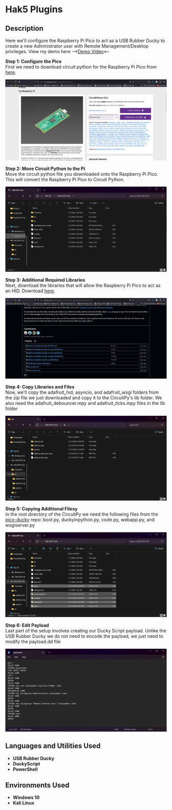 <h1>Hak5 Plugins</h1>

<h2>Description</h2>
Here we'll configure the Raspberry Pi Pico to act as a USB Rubber Ducky to create a new Administrator user with Remote Management/Desktop privileges. View my demo here --><a href="">Demo Video</a><--<br />

<b>Step 1: Configure the Pico</b><br/>
First we need to download circuit python for the Raspberry Pi Pico from <a href="https://circuitpython.org/board/raspberry_pi_pico">here</a>. 
<p align="center">
  <img src="./imgs/circuit_py.png"/>
</p>
<b>Step 2: Move Circuit Python to the Pi</b><br/>
Move the circuit python file you downloaded onto the Raspberry Pi Pico. This will convert the Raspberry Pi Pico to Circuit Python.
<p align="center">
  <img src="./imgs/circuit_pico.png"/>
</p>
<b>Step 3: Additional Required Libraries</b><br/>
Next, download the libraries that will allow the Raspberry Pi Pico to act as an HID. Download <a href="https://github.com/adafruit/Adafruit_CircuitPython_Bundle/releases/tag/20241214">here</a>. 
<p align="center">
  <img src="./imgs/libraries.png"/>
</p>
<b>Step 4: Copy Libraries and Files</b><br/>
Now, we'll copy the adafruit_hid, asyncio, and adafruit_wsgi folders from the zip file we just downloaded and copy it to the CircuitPy's lib folder. We also need the adafruit_debouncer.mpy and adafruit_ticks.mpy files in the lib folder
<p align="center">
  <img src="./imgs/additional_libraries.png"/>
</p>
<b>Step 5: Copying Additional Filesy</b><br/>
In the root directory of the CircuitPy we need the following files from the <a href="https://github.com/dbisu/pico-ducky/tree/main">pico-ducky</a> repo: boot.py, duckyinpython.py, code.py, webapp.py, and wsgiserver.py 
<p align="center">
  <img src="./imgs/additional_files.png"/>
</p>
<b>Step 6: Edit Payload</b><br/>
Last part of the setup involves creating our Ducky Script payload. Unlike the USB Rubber Ducky we do not need to encode the payload, we just need to modify the payload.dd file
<p align="center">
  <img src="./imgs/payload.png"/>
</p>
<h2>Languages and Utilities Used</h2>
 
- <b>USB Rubber Ducky</b>
- <b>DuckyScript</b>
- <b>PowerShell</b>

<h2>Environments Used </h2>

- <b>Windows 10</b>
- <b>Kali Linux</b>


<!--
 ```diff
- text in red
+ text in green
! text in orange
# text in gray
@@ text in purple (and bold)@@
```
--!>
